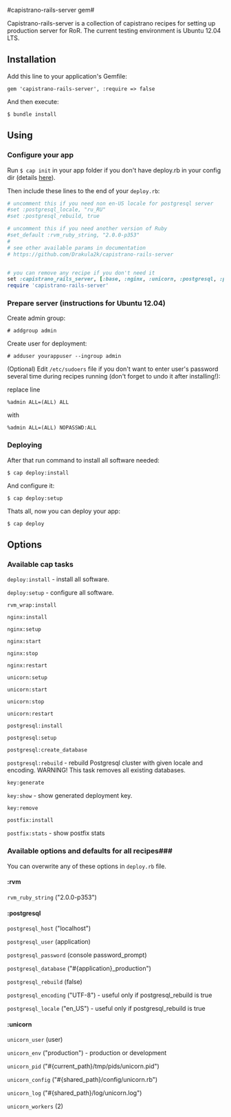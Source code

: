 #capistrano-rails-server gem#

Capistrano-rails-server is a collection of capistrano recipes for setting up production server for RoR. The current testing environment is Ubuntu 12.04 LTS.
## Installation ##
Add this line to your application's Gemfile:

    gem 'capistrano-rails-server', :require => false
    
And then execute:

    $ bundle install
    
## Using ##

### Configure your app ###
Run `$ cap init` in your app folder if you don't have deploy.rb in your config dir (details [here](http://www.capistranorb.com/documentation/getting-started/preparing-your-application/)).

Then include these lines to the end of your `deploy.rb`:

```ruby
# uncomment this if you need non en-US locale for postgresql server
#set :postgresql_locale, "ru_RU"
#set :postgresql_rebuild, true

# uncomment this if you need another version of Ruby
#set_default :rvm_ruby_string, "2.0.0-p353"
# 
# see other available params in documentation 
# https://github.com/Drakula2k/capistrano-rails-server


# you can remove any recipe if you don't need it
set :capistrano_rails_server, [:base, :nginx, :unicorn, :postgresql, :postfix, :rvm, :check, :key]
require 'capistrano-rails-server'

```
### Prepare server (instructions for Ubuntu 12.04) ###

Create admin group:

    # addgroup admin

Create user for deployment:

    # adduser yourappuser --ingroup admin
    
(Optional) Edit `/etc/sudoers` file if you don't want to enter user's password several time during recipes running (don't forget to undo it after installing!):

replace line 

    %admin ALL=(ALL) ALL
    
with 

    %admin ALL=(ALL) NOPASSWD:ALL
    
### Deploying ###


After that run command to install all software needed: 

    $ cap deploy:install
    
And configure it:

    $ cap deploy:setup

    
Thats all, now you can deploy your app:

    $ cap deploy
    
## Options ##
### Available cap tasks ###
`deploy:install` - install all software.

`deploy:setup` - configure all software.

`rvm_wrap:install`

`nginx:install`

`nginx:setup`

`nginx:start`

`nginx:stop`

`nginx:restart`

`unicorn:setup`

`unicorn:start`

`unicorn:stop`

`unicorn:restart`

`postgresql:install`

`postgresql:setup`

`postgresql:create_database`

`postgresql:rebuild` - rebuild Postgresql cluster with given locale and encoding. WARNING! This task removes all existing databases.

`key:generate`

`key:show` - show generated deployment key.

`key:remove`

`postfix:install`

`postfix:stats` - show postfix stats

### Available options and defaults for all recipes###
You can overwrite any of these options in `deploy.rb` file.

#### :rvm ####

`rvm_ruby_string` ("2.0.0-p353")

#### :postgresql ####

`postgresql_host` ("localhost")

`postgresql_user` (application)

`postgresql_password` (console password_prompt)

`postgresql_database` ("#{application}_production")

`postgresql_rebuild` (false)

`postgresql_encoding` ("UTF-8") - useful only if postgresql_rebuild is true

`postgresql_locale` ("en_US") - useful only if postgresql_rebuild is true

#### :unicorn ####

`unicorn_user` (user)

`unicorn_env` ("production") - production or development

`unicorn_pid` ("#{current_path}/tmp/pids/unicorn.pid")

`unicorn_config` ("#{shared_path}/config/unicorn.rb")

`unicorn_log` ("#{shared_path}/log/unicorn.log")

`unicorn_workers` (2)
